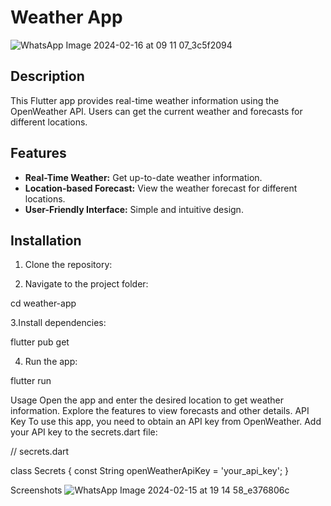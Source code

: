 # Weather App

![WhatsApp Image 2024-02-16 at 09 11 07_3c5f2094](https://github.com/jatin1603/Real_time-weather-app/assets/79332951/aaacfb39-9460-461b-9de1-80635cd9b417)


## Description

This Flutter app provides real-time weather information using the OpenWeather API. Users can get the current weather and forecasts for different locations.

## Features

- **Real-Time Weather:** Get up-to-date weather information.
- **Location-based Forecast:** View the weather forecast for different locations.
- **User-Friendly Interface:** Simple and intuitive design.

## Installation

1. Clone the repository:

  



2. Navigate to the project folder:


cd weather-app

3.Install dependencies:

flutter pub get

4. Run the app:

flutter run

Usage
Open the app and enter the desired location to get weather information.
Explore the features to view forecasts and other details.
API Key
To use this app, you need to obtain an API key from OpenWeather. Add your API key to the secrets.dart file:

// secrets.dart

class Secrets {
   const String openWeatherApiKey = 'your_api_key';
}


Screenshots
![WhatsApp Image 2024-02-15 at 19 14 58_e376806c](https://github.com/jatin1603/Real_time-weather-app/assets/79332951/6bb2e4ff-743b-4690-9b35-92452afba0a2)

